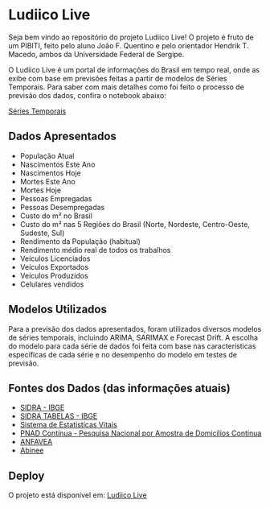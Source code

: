 # Ludiico Live

Seja bem vindo ao repositório do projeto Ludiico Live!
O projeto é fruto de um PIBITI, feito pelo aluno João F. Quentino e pelo orientador Hendrik T. Macedo, ambos da Universidade Federal de Sergipe.

O Ludiico Live é um portal de informações do Brasil em tempo real, onde as exibe com base em previsões feitas a partir de modelos de Séries Temporais. Para saber com mais detalhes como foi feito o processo de previsão dos dados, confira o notebook abaixo:

[Séries Temporais](https://felipequentino.quarto.pub/series-temporais/)

## Dados Apresentados

- População Atual
- Nascimentos Este Ano
- Nascimentos Hoje
- Mortes Este Ano
- Mortes Hoje
- Pessoas Empregadas
- Pessoas Desempregadas
- Custo do m² no Brasil
- Custo do m² nas 5 Regiões do Brasil (Norte, Nordeste, Centro-Oeste, Sudeste, Sul)
- Rendimento da População (habitual)
- Rendimento médio real de todos os trabalhos
- Veículos Licenciados
- Veículos Exportados
- Veículos Produzidos
- Celulares vendidos

## Modelos Utilizados

Para a previsão dos dados apresentados, foram utilizados diversos modelos de séries temporais, incluindo ARIMA, SARIMAX e Forecast Drift. A escolha do modelo para cada série de dados foi feita com base nas características específicas de cada série e no desempenho do modelo em testes de previsão.

## Fontes dos Dados (das informações atuais)

- [SIDRA - IBGE](https://sidra.ibge.gov.br/home/pnadcm)
- [SIDRA TABELAS - IBGE](https://sidra.ibge.gov.br/pesquisa/pnadca/tabelas)
- [Sistema de Estatísticas Vitais](https://www.ibge.gov.br/estatisticas/sociais/populacao/9110-estatisticas-do-registro-civil.html?edicao=32267&t=o-que-e)
- [PNAD Contínua - Pesquisa Nacional por Amostra de Domicílios Contínua](https://www.ibge.gov.br/estatisticas/sociais/trabalho/9173-pesquisa-nacional-por-amostra-de-domicilios-continua-trimestral.html?=&t=resultados)
- [ANFAVEA](https://anfavea.com.br/site/edicoes-em-excel/)
- [Abinee](https://www.abinee.org.br/organizacao/decon/dados/setoriais/)

## Deploy

O projeto está disponível em: [Ludiico Live](https://ludiico-live.vercel.app/)